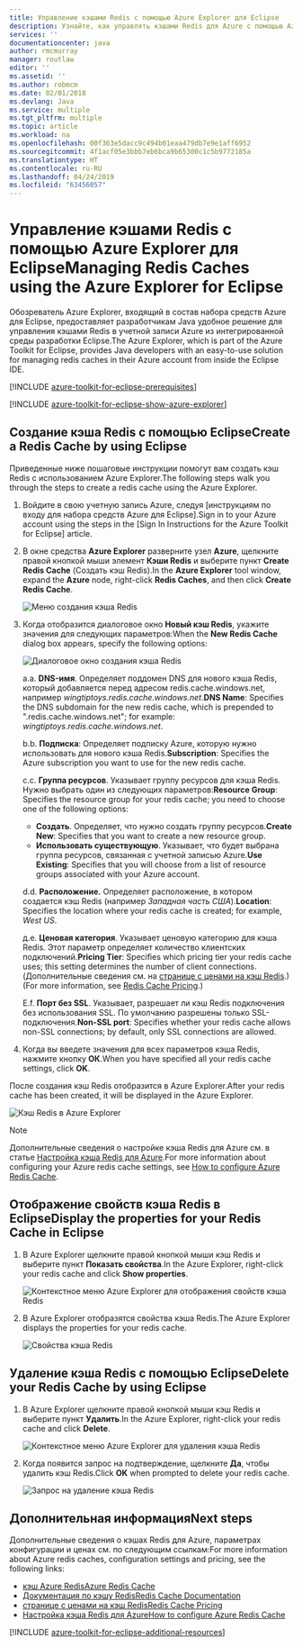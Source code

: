```yaml
---
title: Управление кэшами Redis с помощью Azure Explorer для Eclipse
description: Узнайте, как управлять кэшами Redis для Azure с помощью Azure Explorer для Eclipse.
services: ''
documentationcenter: java
author: rmcmurray
manager: routlaw
editor: ''
ms.assetid: ''
ms.author: robmcm
ms.date: 02/01/2018
ms.devlang: Java
ms.service: multiple
ms.tgt_pltfrm: multiple
ms.topic: article
ms.workload: na
ms.openlocfilehash: 00f363e5dacc9c494b01eaa479db7e9e1aff6952
ms.sourcegitcommit: 4f1acf05e3bbb7eb6bca9b65300c1c5b9772185a
ms.translationtype: HT
ms.contentlocale: ru-RU
ms.lasthandoff: 04/24/2019
ms.locfileid: "63456057"
---
```

# <a name="managing-redis-caches-using-the-azure-explorer-for-eclipse"></a><span data-ttu-id="2e97f-103">Управление кэшами Redis с помощью Azure Explorer для Eclipse</span><span class="sxs-lookup"><span data-stu-id="2e97f-103">Managing Redis Caches using the Azure Explorer for Eclipse</span></span>

<span data-ttu-id="2e97f-104">Обозреватель Azure Explorer, входящий в состав набора средств Azure для Eclipse, предоставляет разработчикам Java удобное решение для управления кэшами Redis в учетной записи Azure из интегрированной среды разработки Eclipse.</span><span class="sxs-lookup"><span data-stu-id="2e97f-104">The Azure Explorer, which is part of the Azure Toolkit for Eclipse, provides Java developers with an easy-to-use solution for managing redis caches in their Azure account from inside the Eclipse IDE.</span></span>

[!INCLUDE [azure-toolkit-for-eclipse-prerequisites](../includes/azure-toolkit-for-eclipse-prerequisites.md)]

[!INCLUDE [azure-toolkit-for-eclipse-show-azure-explorer](../includes/azure-toolkit-for-eclipse-show-azure-explorer.md)]

## <a name="create-a-redis-cache-by-using-eclipse"></a><span data-ttu-id="2e97f-105">Создание кэша Redis с помощью Eclipse</span><span class="sxs-lookup"><span data-stu-id="2e97f-105">Create a Redis Cache by using Eclipse</span></span>

<span data-ttu-id="2e97f-106">Приведенные ниже пошаговые инструкции помогут вам создать кэш Redis с использованием Azure Explorer.</span><span class="sxs-lookup"><span data-stu-id="2e97f-106">The following steps walk you through the steps to create a redis cache using the Azure Explorer.</span></span>

1. <span data-ttu-id="2e97f-107">Войдите в свою учетную запись Azure, следуя [инструкциям по входу для набора средств Azure для Eclipse].</span><span class="sxs-lookup"><span data-stu-id="2e97f-107">Sign in to your Azure account using the steps in the [Sign In Instructions for the Azure Toolkit for Eclipse] article.</span></span>

1. <span data-ttu-id="2e97f-108">В окне средства **Azure Explorer** разверните узел **Azure**, щелкните правой кнопкой мыши элемент **Кэши Redis** и выберите пункт **Create Redis Cache** (Создать кэш Redis).</span><span class="sxs-lookup"><span data-stu-id="2e97f-108">In the **Azure Explorer** tool window, expand the **Azure** node, right-click **Redis Caches**, and then click **Create Redis Cache**.</span></span>

   ![Меню создания кэша Redis][CR01]

1. <span data-ttu-id="2e97f-110">Когда отобразится диалоговое окно **Новый кэш Redis**, укажите значения для следующих параметров:</span><span class="sxs-lookup"><span data-stu-id="2e97f-110">When the **New Redis Cache** dialog box appears, specify the following options:</span></span>

   ![Диалоговое окно создания кэша Redis][CR02]

   <span data-ttu-id="2e97f-112">a.</span><span class="sxs-lookup"><span data-stu-id="2e97f-112">a.</span></span> <span data-ttu-id="2e97f-113">**DNS-имя**. Определяет поддомен DNS для нового кэша Redis, который добавляется перед адресом redis.cache.windows.net, например *wingtiptoys.redis.cache.windows.net*.</span><span class="sxs-lookup"><span data-stu-id="2e97f-113">**DNS Name**: Specifies the DNS subdomain for the new redis cache, which is prepended to ".redis.cache.windows.net"; for example: *wingtiptoys.redis.cache.windows.net*.</span></span>

   <span data-ttu-id="2e97f-114">b.</span><span class="sxs-lookup"><span data-stu-id="2e97f-114">b.</span></span> <span data-ttu-id="2e97f-115">**Подписка**: Определяет подписку Azure, которую нужно использовать для нового кэша Redis.</span><span class="sxs-lookup"><span data-stu-id="2e97f-115">**Subscription**: Specifies the Azure subscription you want to use for the new redis cache.</span></span>

   <span data-ttu-id="2e97f-116">c.</span><span class="sxs-lookup"><span data-stu-id="2e97f-116">c.</span></span> <span data-ttu-id="2e97f-117">**Группа ресурсов**. Указывает группу ресурсов для кэша Redis. Нужно выбрать один из следующих параметров:</span><span class="sxs-lookup"><span data-stu-id="2e97f-117">**Resource Group**: Specifies the resource group for your redis cache; you need to choose one of the following options:</span></span>
      * <span data-ttu-id="2e97f-118">**Создать**. Определяет, что нужно создать группу ресурсов.</span><span class="sxs-lookup"><span data-stu-id="2e97f-118">**Create New**: Specifies that you want to create a new resource group.</span></span>
      * <span data-ttu-id="2e97f-119">**Использовать существующую**. Указывает, что будет выбрана группа ресурсов, связанная с учетной записью Azure.</span><span class="sxs-lookup"><span data-stu-id="2e97f-119">**Use Existing**: Specifies that you will choose from a list of resource groups associated with your Azure account.</span></span>

   <span data-ttu-id="2e97f-120">d.</span><span class="sxs-lookup"><span data-stu-id="2e97f-120">d.</span></span> <span data-ttu-id="2e97f-121">**Расположение.** Определяет расположение, в котором создается кэш Redis (например *Западная часть США*).</span><span class="sxs-lookup"><span data-stu-id="2e97f-121">**Location**: Specifies the location where your redis cache is created; for example, *West US*.</span></span>

   <span data-ttu-id="2e97f-122">д.</span><span class="sxs-lookup"><span data-stu-id="2e97f-122">e.</span></span> <span data-ttu-id="2e97f-123">**Ценовая категория**. Указывает ценовую категорию для кэша Redis. Этот параметр определяет количество клиентских подключений.</span><span class="sxs-lookup"><span data-stu-id="2e97f-123">**Pricing Tier**: Specifies which pricing tier your redis cache uses; this setting determines the number of client connections.</span></span> <span data-ttu-id="2e97f-124">(Дополнительные сведения см. на [странице с ценами на кэш Redis].)</span><span class="sxs-lookup"><span data-stu-id="2e97f-124">(For more information, see [Redis Cache Pricing].)</span></span>

   <span data-ttu-id="2e97f-125">Е.</span><span class="sxs-lookup"><span data-stu-id="2e97f-125">f.</span></span> <span data-ttu-id="2e97f-126">**Порт без SSL**. Указывает, разрешает ли кэш Redis подключения без использования SSL. По умолчанию разрешены только SSL-подключения.</span><span class="sxs-lookup"><span data-stu-id="2e97f-126">**Non-SSL port**: Specifies whether your redis cache allows non-SSL connections; by default, only SSL connections are allowed.</span></span>

1. <span data-ttu-id="2e97f-127">Когда вы введете значения для всех параметров кэша Redis, нажмите кнопку **ОК**.</span><span class="sxs-lookup"><span data-stu-id="2e97f-127">When you have specified all your redis cache settings, click **OK**.</span></span>

<span data-ttu-id="2e97f-128">После создания кэш Redis отобразится в Azure Explorer.</span><span class="sxs-lookup"><span data-stu-id="2e97f-128">After your redis cache has been created, it will be displayed in the Azure Explorer.</span></span>

   ![Кэш Redis в Azure Explorer][CR03]

> [!NOTE]
>
> <span data-ttu-id="2e97f-130">Дополнительные сведения о настройке кэша Redis для Azure см. в статье [Настройка кэша Redis для Azure].</span><span class="sxs-lookup"><span data-stu-id="2e97f-130">For more information about configuring your Azure redis cache settings, see [How to configure Azure Redis Cache].</span></span>
>

## <a name="display-the-properties-for-your-redis-cache-in-eclipse"></a><span data-ttu-id="2e97f-131">Отображение свойств кэша Redis в Eclipse</span><span class="sxs-lookup"><span data-stu-id="2e97f-131">Display the properties for your Redis Cache in Eclipse</span></span>

1. <span data-ttu-id="2e97f-132">В Azure Explorer щелкните правой кнопкой мыши кэш Redis и выберите пункт **Показать свойства**.</span><span class="sxs-lookup"><span data-stu-id="2e97f-132">In the Azure Explorer, right-click your redis cache and click **Show properties**.</span></span>

   ![Контекстное меню Azure Explorer для отображения свойств кэша Redis][SP01]

1. <span data-ttu-id="2e97f-134">В Azure Explorer отобразятся свойства кэша Redis.</span><span class="sxs-lookup"><span data-stu-id="2e97f-134">The Azure Explorer displays the properties for your redis cache.</span></span>

   ![Свойства кэша Redis][SP02]

## <a name="delete-your-redis-cache-by-using-eclipse"></a><span data-ttu-id="2e97f-136">Удаление кэша Redis с помощью Eclipse</span><span class="sxs-lookup"><span data-stu-id="2e97f-136">Delete your Redis Cache by using Eclipse</span></span>

1. <span data-ttu-id="2e97f-137">В Azure Explorer щелкните правой кнопкой мыши кэш Redis и выберите пункт **Удалить**.</span><span class="sxs-lookup"><span data-stu-id="2e97f-137">In the Azure Explorer, right-click your redis cache and click **Delete**.</span></span>

   ![Контекстное меню Azure Explorer для удаления кэша Redis][DE01]

1. <span data-ttu-id="2e97f-139">Когда появится запрос на подтверждение, щелкните **Да**, чтобы удалить кэш Redis.</span><span class="sxs-lookup"><span data-stu-id="2e97f-139">Click **OK** when prompted to delete your redis cache.</span></span>

   ![Запрос на удаление кэша Redis][DE02]

## <a name="next-steps"></a><span data-ttu-id="2e97f-141">Дополнительная информация</span><span class="sxs-lookup"><span data-stu-id="2e97f-141">Next steps</span></span>

<span data-ttu-id="2e97f-142">Дополнительные сведения о кэшах Redis для Azure, параметрах конфигурации и ценах см. по следующим ссылкам:</span><span class="sxs-lookup"><span data-stu-id="2e97f-142">For more information about Azure redis caches, configuration settings and pricing, see the following links:</span></span>

* <span data-ttu-id="2e97f-143">[кэш Azure Redis]</span><span class="sxs-lookup"><span data-stu-id="2e97f-143">[Azure Redis Cache]</span></span>
* <span data-ttu-id="2e97f-144">[Документация по кэшу Redis]</span><span class="sxs-lookup"><span data-stu-id="2e97f-144">[Redis Cache Documentation]</span></span>
* <span data-ttu-id="2e97f-145">[странице с ценами на кэш Redis]</span><span class="sxs-lookup"><span data-stu-id="2e97f-145">[Redis Cache Pricing]</span></span>
* <span data-ttu-id="2e97f-146">[Настройка кэша Redis для Azure]</span><span class="sxs-lookup"><span data-stu-id="2e97f-146">[How to configure Azure Redis Cache]</span></span>

[!INCLUDE [azure-toolkit-for-eclipse-additional-resources](../includes/azure-toolkit-for-eclipse-additional-resources.md)]

<!-- URL List -->

[странице с ценами на кэш Redis]: https://azure.microsoft.com/pricing/details/cache/
[Redis Cache Pricing]: https://azure.microsoft.com/pricing/details/cache/
[кэш Azure Redis]: https://azure.microsoft.com/services/cache/
[Azure Redis Cache]: https://azure.microsoft.com/services/cache/
[Документация по кэшу Redis]: /azure/redis-cache/
[Redis Cache Documentation]: /azure/redis-cache/
[Настройка кэша Redis для Azure]: /azure/redis-cache/cache-configure
[How to configure Azure Redis Cache]: /azure/redis-cache/cache-configure

<!-- IMG List -->

[CR01]: media/azure-toolkit-for-eclipse-managing-redis-caches-using-azure-explorer/CR01.png
[CR02]: media/azure-toolkit-for-eclipse-managing-redis-caches-using-azure-explorer/CR02.png
[CR03]: media/azure-toolkit-for-eclipse-managing-redis-caches-using-azure-explorer/CR03.png

[SP01]: media/azure-toolkit-for-eclipse-managing-redis-caches-using-azure-explorer/SP01.png
[SP02]: media/azure-toolkit-for-eclipse-managing-redis-caches-using-azure-explorer/SP02.png

[DE01]: media/azure-toolkit-for-eclipse-managing-redis-caches-using-azure-explorer/DE01.png
[DE02]: media/azure-toolkit-for-eclipse-managing-redis-caches-using-azure-explorer/DE02.png
